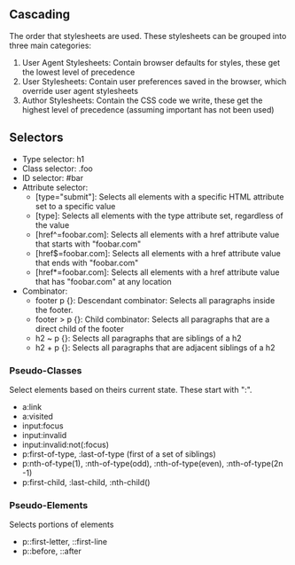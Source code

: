 ## Cascading

The order that stylesheets are used. These stylesheets can be grouped into three main categories:
1.  ﻿﻿﻿User Agent Stylesheets: Contain browser defaults for styles, these get the lowest level of precedence
2.  ﻿﻿﻿User Stylesheets: Contain user preferences saved in the browser, which override user agent stylesheets
3.  ﻿﻿﻿Author Stylesheets: Contain the CSS code we write, these get the highest level of precedence (assuming important has not been used)

## Selectors

- Type selector: h1
- Class selector: .foo
- ID selector: \#bar
- Attribute selector:
	- \[type="submit"\]: Selects all elements with a specific HTML attribute set to a specific value
	- \[type\]: Selects all elements with the type attribute set, regardless of the value
	- \[href^=foobar.com\]: Selects all elements with a href attribute value that starts with "foobar.com"
	- \[href$=foobar.com\]: Selects all elements with a href attribute value that ends with "foobar.com"
	- \[href*=foobar.com\]: Selects all elements with a href attribute value that has "foobar.com" at any location
- Combinator:
	- footer p {}: Descendant combinator: Selects all paragraphs inside the footer.
	- footer > p {}: Child combinator: Selects all paragraphs that are a direct child of the footer
	- h2 ~ p {}: Selects all paragraphs that are siblings of a h2
	- h2 + p {}: Selects all paragraphs that are adjacent siblings of a h2

### Pseudo-Classes
Select elements based on theirs current state. These start with ":".
- a:link
- a:visited
- input:focus
- input:invalid
- input:invalid:not(:focus)
- p:first-of-type, :last-of-type (first of a set of siblings)
- p:nth-of-type(1), :nth-of-type(odd), :nth-of-type(even), :nth-of-type(2n -1)
- p:first-child, :last-child, :nth-child()

### Pseudo-Elements
Selects portions of elements
- p::first-letter, ::first-line
- p::before, ::after